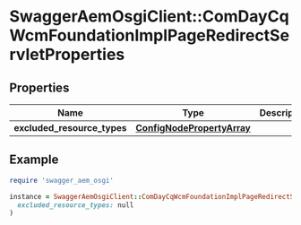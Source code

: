 # SwaggerAemOsgiClient::ComDayCqWcmFoundationImplPageRedirectServletProperties

## Properties

| Name | Type | Description | Notes |
| ---- | ---- | ----------- | ----- |
| **excluded_resource_types** | [**ConfigNodePropertyArray**](ConfigNodePropertyArray.md) |  | [optional] |

## Example

```ruby
require 'swagger_aem_osgi'

instance = SwaggerAemOsgiClient::ComDayCqWcmFoundationImplPageRedirectServletProperties.new(
  excluded_resource_types: null
)
```

